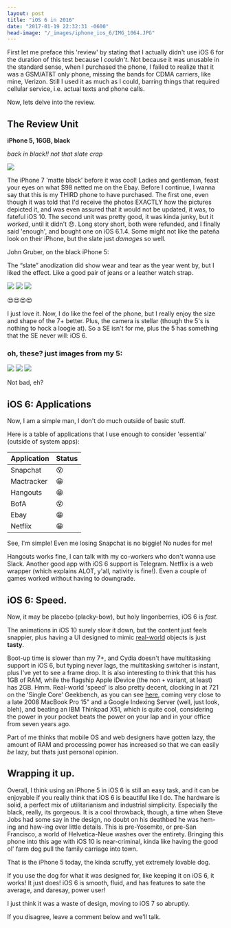 ```yaml
---
layout: post
title: "iOS 6 in 2016"
date: "2017-01-19 22:32:31 -0600"
head-image: "/_images/iphone_ios_6/IMG_1064.JPG"
---
```

First let me preface this 'review' by stating that I actually didn't use iOS 6 for the duration of this test because I *couldn't*. Not because it was unusable in the standard sense, when I purchased the phone, I failed to realize that it was a GSM/AT&T only phone, missing the bands for CDMA carriers, like mine, Verizon. Still I used it as much as I could, barring things that required cellular service, i.e. actual texts and phone calls.

Now, lets delve into the review.

## The Review Unit

**iPhone 5, 16GB, black**

*back in black!! not that slate crap*

![](http://images.128keaton.com/_images/iphone_ios_6/IMG_1068.JPG#stylized)

The iPhone 7 'matte black' before it was cool! Ladies and gentleman, feast your eyes on what $98 netted me on the Ebay. Before I continue, I wanna say that this is my THIRD phone to have purchased. The first one, even though it was told that I'd receive the photos EXACTLY how the pictures depicted it, and was even assured that it would not be updated, it was, to fateful iOS 10. The second unit was pretty good, it was kinda junky, but it *worked*, until it didn't 😞. Long story short, both were refunded, and I finally said 'enough', and bought one on iOS 6.1.4. Some might not like the pateña look on their iPhone, but the slate just *damages* so well.

John Gruber, on the black iPhone 5:

<div class="notice--quote">
The “slate” anodization did show wear and tear as the year went by, but I liked the effect. Like a good pair of jeans or a leather watch strap.
</div>

![](http://images.128keaton.com/_images/iphone_ios_6/IMG_1069.JPG#stylized-small)
![](http://images.128keaton.com/_images/iphone_ios_6/IMG_1070.JPG#stylized-small)
![](http://images.128keaton.com/_images/iphone_ios_6/IMG_1071.JPG#stylized-small)

😍😍😍😍

I just love it. Now, I do like the feel of the phone, but I really enjoy the size and shape of the 7+ better. Plus, the camera is stellar (though the 5's is nothing to hock a loogie at). So  a SE isn't for me, plus the 5 has something that the SE never will: iOS 6.

### oh, these? just images from my 5:

![](http://images.128keaton.com/_images/iphone_ios_6/IMG_0013.JPG#stylized-small)
![](http://images.128keaton.com/_images/iphone_ios_6/IMG_0014.JPG#stylized-small)
![](http://images.128keaton.com/_images/iphone_ios_6/IMG_0015.JPG#stylized-small)

Not bad, eh?

## iOS 6: Applications

Now, I am a simple man, I don't do much outside of basic stuff.

Here is a table of applications that I use enough to consider 'essential' (outside of system apps):

| Application | Status |
|-------------|--------|
| Snapchat    | 😵     |
| Mactracker  | 😁     |
| Hangouts    | 😁     |
| BofA        | 😵     |
| Ebay        | 😁     |
| Netflix     | 😁     |

See, I'm simple! Even me losing Snapchat is no biggie! No nudes for me!

Hangouts works fine, I can talk with my co-workers who don't wanna use Slack. Another good app with iOS 6 support is Telegram. Netflix is a web wrapper (which explains ALOT, y'all, nativity is fine!). Even a couple of games worked without having to downgrade.

## iOS 6: Speed.

Now, it may be placebo (placky-bow), but holy lingonberries, iOS 6 is *fast*.

The animations in iOS 10 surely slow it down, but the content just feels snappier, plus having a UI designed to mimic [real-world](https://dribbble.com/shots/995953-Bus-Schedule-App) objects is just **tasty**.

Boot-up time is slower than my 7+, and Cydia doesn't have multitasking support in iOS 6, but typing never lags, the multitasking switcher is instant, plus I've yet to see a frame drop. It is also interesting to think that this has 1GB of RAM, while the flagship Apple iDevice (the non `+` variant, at least) has 2GB. Hmm. Real-world 'speed' is also pretty decent, clocking in at 721 on the 'Single Core' Geekbench, as you can see [here](http://browser.primatelabs.com/geekbench3/8221245), coming very close to a late 2008 MacBook Pro 15" and a Google Indexing Server (well, just look, bleh), and beating an IBM Thinkpad X51, which is quite cool, considering the power in your pocket beats the power on your lap and in your office from seven years ago.

Part of me thinks that mobile OS and web designers have gotten lazy, the amount of RAM and processing power has increased so that we can easily *be* lazy, but thats just personal opinion.

## Wrapping it up.

Overall, I think using an iPhone 5 in iOS 6 is still an easy task, and it can be enjoyable if you really think that iOS 6 is beautiful like I do. The hardware is solid, a perfect mix of utilitarianism and industrial simplicity. Especially the black, really, its gorgeous. It is a cool throwback, though, a time when Steve Jobs had some say in the design, no doubt on his deathbed he was hem-ing and haw-ing over little details. This is pre-Yosemite, or pre-San Francisco, a world of Helvetica-Neue washes over the entirety. Bringing this phone into this age with iOS 10 is near-criminal, kinda like having the good ol' farm dog pull the family carriage into town.

That is the iPhone 5 today, the kinda scruffy, yet extremely lovable dog.

If you use the dog for what it was designed for, like keeping it on iOS 6, it works! It just does!  iOS 6 is smooth, fluid, and has features to sate the average, and daresay, power user!

I just think it was a waste of design, moving to iOS 7 so abruptly.

If you disagree, leave a comment below and we'll talk.
